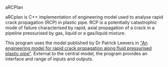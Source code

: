 aRCPlan

aRCplan is C++ implementation of engineering model used to analyse rapid crack propagation (RCP) in plastic pipe. RCP is a potentially catastrophic mode of failure characterised by rapid, axial propagation of a crack in a pipeline pressurised by gas, liquid or a gas/liquid mixture.

This program uses the model published by Dr Patrick Leevers in ["An engineering model for rapid crack propagation along fluid pressurised plastic pipe"](http://www.sciencedirect.com/science/article/pii/S0013794412003530). External to the central model, the program provides an interface and range of inputs and outputs.
